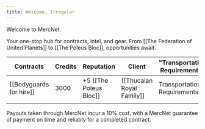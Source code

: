 ```yaml
---
title: Welcome, Irregular
---
```


Welcome to MercNet.

Your one-stop hub for contracts, intel, and gear. From [[The Federation of United Planets]] to [[The Poleus Bloc]], opportunities await. 

| Contracts               | Credits | Reputation             | Client                    | "Transportation Requirements" |
| ----------------------- | ------- | ---------------------- | ------------------------- | ----------------------------- |
| [[Bodyguards for hire]] | 3000    | +5 [[The Poleus Bloc]] | [[Thucalan Royal Family]] | Transportation Requirements   |
|                         |         |                        |                           |                               |


Payouts taken through MercNet incur a 10% cost, with a MercNet guarantee of payment on time and reliably for a completed contract.
